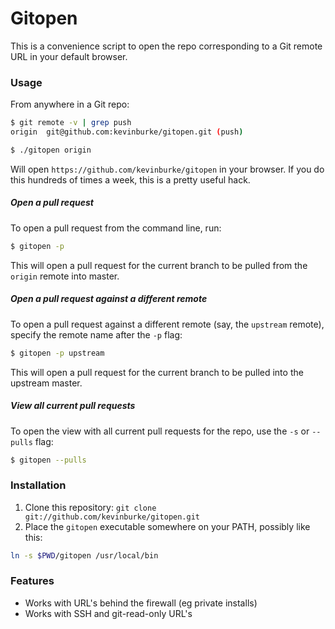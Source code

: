 # Gitopen

This is a convenience script to open the repo corresponding to a Git remote
URL in your default browser.

### Usage

From anywhere in a Git repo:

```bash
$ git remote -v | grep push
origin	git@github.com:kevinburke/gitopen.git (push)

$ ./gitopen origin
```

Will open `https://github.com/kevinburke/gitopen` in your browser. If you do
this hundreds of times a week, this is a pretty useful hack.

##### Open a pull request

To open a pull request from the command line, run:

```bash
$ gitopen -p
```

This will open a pull request for the current branch to be pulled from the
`origin` remote into master.

##### Open a pull request against a different remote

To open a pull request against a different remote (say, the `upstream` remote),
specify the remote name after the `-p` flag:

```bash
$ gitopen -p upstream
```

This will open a pull request for the current branch to be pulled into the
upstream master.

##### View all current pull requests

To open the view with all current pull requests for the repo, use the `-s` or
`--pulls` flag:

```bash
$ gitopen --pulls
```

### Installation

1. Clone this repository: `git clone git://github.com/kevinburke/gitopen.git`
2. Place the `gitopen` executable somewhere on your PATH, possibly like this:

```bash
ln -s $PWD/gitopen /usr/local/bin
```

### Features

* Works with URL's behind the firewall (eg private installs)
* Works with SSH and git-read-only URL's

